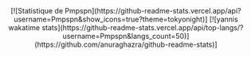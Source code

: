 <div align="center">
  [![Statistique de Pmpspn](https://github-readme-stats.vercel.app/api?username=Pmpspn&show_icons=true?theme=tokyonight)]
  [![yannis wakatime stats](https://github-readme-stats.vercel.app/api/top-langs/?username=Pmpspn&langs_count=50)](https://github.com/anuraghazra/github-readme-stats)]
</div>
